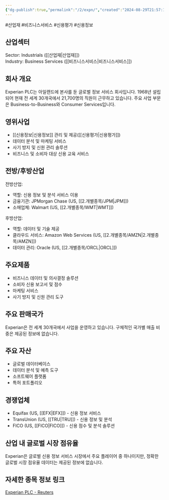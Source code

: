 ```yaml
---
{"dg-publish":true,"permalink":"/2/expn/","created":"2024-08-29T21:57:13.252+09:00","updated":"2025-06-03T20:05:59.030+09:00"}
---
```


#산업재 #비즈니스서비스 #신용평가 #신용정보



## 산업섹터

Sector: Industrials ([[산업재\|산업재]])  
Industry: Business Services ([[비즈니스서비스\|비즈니스서비스]])

## 회사 개요

Experian PLC는 아일랜드에 본사를 둔 글로벌 정보 서비스 회사입니다. 1968년 설립되어 현재 전 세계 30개국에서 21,700명의 직원이 근무하고 있습니다. 주요 사업 부문은 Business-to-Business와 Consumer Services입니다.

## 영위사업

- [[신용정보\|신용정보]] 관리 및 제공([[신용평가\|신용평가]])
- 데이터 분석 및 마케팅 서비스
- 사기 방지 및 신원 관리 솔루션
- 비즈니스 및 소비자 대상 신용 교육 서비스

## 전방/후방산업

전방산업:

- 역할: 신용 정보 및 분석 서비스 이용
- 금융기관: JPMorgan Chase (US, [[2.개별종목/JPM\|JPM]])
- 소매업체: Walmart (US, [[2.개별종목/WMT\|WMT]])

후방산업:

- 역할: 데이터 및 기술 제공
- 클라우드 서비스: Amazon Web Services (US, [[2.개별종목/AMZN\|2.개별종목/AMZN]])
- 데이터 관리: Oracle (US, [[2.개별종목/ORCL\|ORCL]])

## 주요제품

- 비즈니스 데이터 및 의사결정 솔루션
- 소비자 신용 보고서 및 점수
- 마케팅 서비스
- 사기 방지 및 신원 관리 도구

## 주요 판매국가

Experian은 전 세계 30개국에서 사업을 운영하고 있습니다. 구체적인 국가별 매출 비중은 제공된 정보에 없습니다.

## 주요 자산

- 글로벌 데이터베이스
- 데이터 분석 및 예측 도구
- 소프트웨어 플랫폼
- 특허 포트폴리오

## 경쟁업체

- Equifax (US, [[EFX\|EFX]]) - 신용 정보 서비스
- TransUnion (US, [[TRU\|TRU]]) - 신용 정보 및 분석
- FICO (US, [[FICO\|FICO]]) - 신용 점수 및 분석 솔루션

## 산업 내 글로벌 시장 점유율

Experian은 글로벌 신용 정보 서비스 시장에서 주요 플레이어 중 하나이지만, 정확한 글로벌 시장 점유율 데이터는 제공된 정보에 없습니다.

## 자세한 종목 정보 링크

[Experian PLC - Reuters](https://www.reuters.com/markets/companies/EXPN.L)